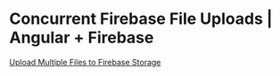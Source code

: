 # Concurrent Firebase File Uploads | Angular + Firebase 

[Upload Multiple Files to Firebase Storage](https://fireship.io/lessons/angular-firebase-storage-uploads-multi)

